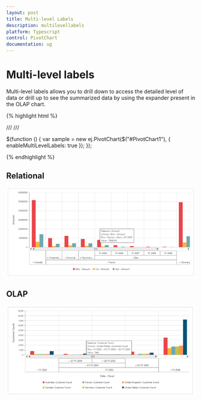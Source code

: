 ```yaml
---
layout: post
title: Multi-level Labels
description: multilevellabels
platform: Typescript
control: PivotChart
documentation: ug
---
```


# Multi-level labels

Multi-level labels allows you to drill down to access the detailed level of data or drill up to see the summarized data by using the expander present in the OLAP chart.

{% highlight html %}

/// <reference path="jquery.d.ts" />
/// <reference path="ej.web.all.d.ts" />

$(function () {
    var sample = new ej.PivotChart($("#PivotChart1"), { 
		enableMultiLevelLabels: true
	});
});

{% endhighlight %}


## Relational

![](MultiLevelLabels_images/relational.png)

## OLAP

![](MultiLevelLabels_images/olap.png)

